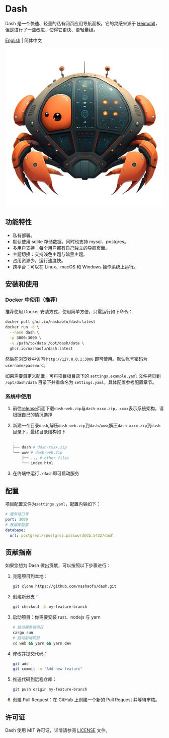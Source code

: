 # Dash

Dash 是一个快速、轻量的私有网页应用导航面板。它的灵感来源于 [Heimdall](https://github.com/linuxserver/Heimdall)，但是进行了一些改进，使得它更快、更轻量级。

[English](README.md) | 简体中文

![logo](./logo.png)

## 功能特性

- 私有部署。
- 默认使用 sqlite 存储数据，同时也支持 mysql、postgres。
- 多用户支持：每个用户都有自己独立的导航页面。
- 主题切换：支持浅色主题与暗黑主题。
- 占用资源少，运行速度快。
- 跨平台：可以在 Linux、macOS 和 Windows 操作系统上运行。

## 安装和使用

### Docker 中使用（推荐）

推荐使用 Docker 安装方式，使用简单方便，只需运行如下命令：

```sh
docker pull ghcr.io/nashaofu/dash:latest
docker run -d \
  --name dash \
  -p 3000:3000 \
  -v /path/to/data:/opt/dash/data \
  ghcr.io/nashaofu/dash:latest
```

然后在浏览器中访问 `http://127.0.0.1:3000` 即可使用。默认账号密码为 `username/password`。

如果需要自定义配置，可将项目根目录下的 `settings.example.yaml` 文件拷贝到 `/opt/dash/data` 目录下并重命名为 `settings.yaml`，具体配置参考配置章节。

### 系统中使用

1. 前往[release](https://github.com/nashaofu/dash/releases)页面下载`dash-web.zip`与`dash-xxxx.zip`，`xxxx`表示系统架构，请根据自己的情况选择
2. 新建一个目录`dash`,解压`dash-web.zip`到`dash/www`,解压`dash-xxxx.zip`到`dash`目录下，最终目录结构如下

   ```bash
   .
   ├── dash # dash-xxxx.zip
   └── www # dash-web.zip
       ├── ... # other files
       └── index.html
   ```

3. 在终端中运行`./dash`即可启动服务

## 配置

项目配置文件为`settings.yaml`，配置内容如下：

```yaml
# 服务端口号
port: 3000
# 数据库配置
database:
  url: postgres://postgres:password@db:5432/dash
```

## 贡献指南

如果您想为 Dash 做出贡献，可以按照以下步骤进行：

1. 克隆项目到本地：

   ```sh
   git clone https://github.com/nashaofu/dash.git
   ```

2. 创建新分支：

   ```sh
   git checkout -b my-feature-branch
   ```

3. 启动项目：你需要安装 rust、nodejs 与 yarn

   ```sh
   # 启动服务端项目
   cargo run
   # 启动前端项目
   cd web && yarn && yarn dev
   ```

4. 修改并提交代码：

   ```sh
   git add .
   git commit -m "Add new feature"
   ```

5. 推送代码到远程仓库：

   ```sh
   git push origin my-feature-branch
   ```

6. 创建 Pull Request：在 GitHub 上创建一个新的 Pull Request 并等待审核。

## 许可证

Dash 使用 MIT 许可证，详情请参阅 [LICENSE](LICENSE) 文件。
